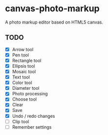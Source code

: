 # canvas-photo-markup
 
A photo markup editor based on HTML5 canvas.


## TODO

+ [x] Arrow tool
+ [x] Pen tool
+ [x] Rectangle tool
+ [x] Ellipsis tool
+ [x] Mosaic tool
+ [x] Text tool
+ [x] Color tool
+ [x] Diameter tool
+ [x] Photo processing
+ [x] Choose tool
+ [x] Clear
+ [x] Save
+ [x] Undo / redo changes
+ [ ] Clip tool
+ [ ] Remember settings